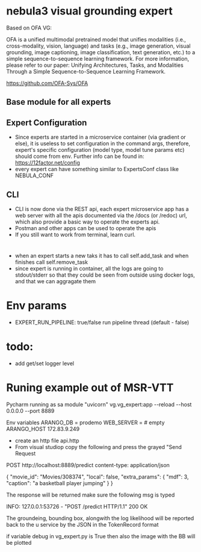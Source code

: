 # nebula3 visual grounding expert

Based on OFA VG:

OFA is a unified multimodal pretrained model that unifies modalities (i.e., cross-modality, vision, language) and tasks (e.g., image generation, visual grounding, image captioning, image classification, text generation, etc.) to a simple sequence-to-sequence learning framework. For more information, please refer to our paper: Unifying Architectures, Tasks, and Modalities Through a Simple Sequence-to-Sequence Learning Framework.

https://github.com/OFA-Sys/OFA

## Base module for all experts

## Expert Configuration
- Since experts are started in a microservice container (via gradient or else), it is useless to
  set configuration in the command args, therefore, expert's specific configuration
  (model type, model tune params etc) should come from env.
  Further info can be found in: https://12factor.net/config
- every expert can have something similar to ExpertsConf class like NEBULA_CONF

## CLI
- CLI is now done via the REST api, each expert microservice app has a web server with
  all the apis documented via the /docs (or /redoc) url, which also provide a basic way
  to operate the experts api.
- Postman and other apps can be used to operate the apis
- If you still want to work from terminal, learn curl.

#
- when an expert starts a new taks it has to call self.add_task and when finishes call self.remove_task
- since expert is running in container, all the logs are going to stdout/stderr so that they could be
  seen from outside using docker logs, and that we can aggragate them


# Env params
- EXPERT_RUN_PIPELINE: true/false run pipeline thread (default - false)


# todo:
- add get/set logger level

# Runing example out of MSR-VTT
Pycharm running as sa module "uvicorn"
vg.vg_expert:app --reload --host 0.0.0.0 --port 8889

Env variables 
ARANGO_DB = prodemo
WEB_SERVER =     # empty
ARANGO_HOST 172.83.9.249

 - create an http file api.http
 - From visual studiop copy the following and press the grayed "Send Request

POST http://localhost:8889/predict
content-type: application/json

{
    "movie_id": "Movies/308374",
    "local": false,
    "extra_params": {
        "mdf": 3,
        "caption": "a basketball player jumping"
    }
}

The response will be returned make sure the following msg is typed

INFO:     127.0.0.1:53726 - "POST /predict HTTP/1.1" 200 OK

The groundeing, bounding box, alongwith the log likelihood will be reported back to the u service by the JSON in the TokenRecord format

if variable debug in vg_expert.py is True then also the image with the BB will be plotted